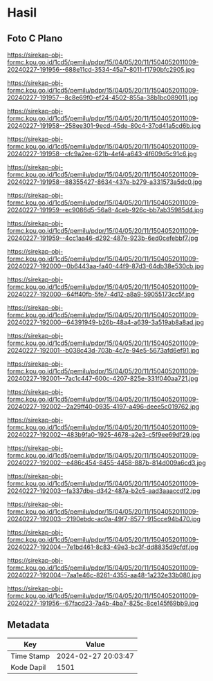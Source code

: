 # Hasil

## Foto C Plano

https://sirekap-obj-formc.kpu.go.id/1cd5/pemilu/pdpr/15/04/05/20/11/1504052011009-20240227-191956--688e11cd-3534-45a7-8011-f1790bfc2905.jpg

https://sirekap-obj-formc.kpu.go.id/1cd5/pemilu/pdpr/15/04/05/20/11/1504052011009-20240227-191957--8c8e69f0-ef24-4502-855a-38b1bc089011.jpg

https://sirekap-obj-formc.kpu.go.id/1cd5/pemilu/pdpr/15/04/05/20/11/1504052011009-20240227-191958--258ee301-9ecd-45de-80c4-37cd41a5cd6b.jpg

https://sirekap-obj-formc.kpu.go.id/1cd5/pemilu/pdpr/15/04/05/20/11/1504052011009-20240227-191958--cfc9a2ee-621b-4ef4-a643-4f609d5c91c6.jpg

https://sirekap-obj-formc.kpu.go.id/1cd5/pemilu/pdpr/15/04/05/20/11/1504052011009-20240227-191958--88355427-8634-437e-b279-a331573a5dc0.jpg

https://sirekap-obj-formc.kpu.go.id/1cd5/pemilu/pdpr/15/04/05/20/11/1504052011009-20240227-191959--ec9086d5-56a8-4ceb-926c-bb7ab35985d4.jpg

https://sirekap-obj-formc.kpu.go.id/1cd5/pemilu/pdpr/15/04/05/20/11/1504052011009-20240227-191959--4cc1aa46-d292-487e-923b-6ed0cefebbf7.jpg

https://sirekap-obj-formc.kpu.go.id/1cd5/pemilu/pdpr/15/04/05/20/11/1504052011009-20240227-192000--0b6443aa-fa40-44f9-87d3-64db38e530cb.jpg

https://sirekap-obj-formc.kpu.go.id/1cd5/pemilu/pdpr/15/04/05/20/11/1504052011009-20240227-192000--64ff40fb-5fe7-4d12-a8a9-59055173cc5f.jpg

https://sirekap-obj-formc.kpu.go.id/1cd5/pemilu/pdpr/15/04/05/20/11/1504052011009-20240227-192000--64391949-b26b-48a4-a639-3a519ab8a8ad.jpg

https://sirekap-obj-formc.kpu.go.id/1cd5/pemilu/pdpr/15/04/05/20/11/1504052011009-20240227-192001--b038c43d-703b-4c7e-94e5-5673afd6ef91.jpg

https://sirekap-obj-formc.kpu.go.id/1cd5/pemilu/pdpr/15/04/05/20/11/1504052011009-20240227-192001--7ac1c447-600c-4207-825e-331f040aa721.jpg

https://sirekap-obj-formc.kpu.go.id/1cd5/pemilu/pdpr/15/04/05/20/11/1504052011009-20240227-192002--2a29ff40-0935-4197-a496-deee5c019762.jpg

https://sirekap-obj-formc.kpu.go.id/1cd5/pemilu/pdpr/15/04/05/20/11/1504052011009-20240227-192002--483b9fa0-1925-4678-a2e3-c5f9ee69df29.jpg

https://sirekap-obj-formc.kpu.go.id/1cd5/pemilu/pdpr/15/04/05/20/11/1504052011009-20240227-192002--e486c454-8455-4458-887b-814d009a6cd3.jpg

https://sirekap-obj-formc.kpu.go.id/1cd5/pemilu/pdpr/15/04/05/20/11/1504052011009-20240227-192003--fa337dbe-d342-487a-b2c5-aad3aaaccdf2.jpg

https://sirekap-obj-formc.kpu.go.id/1cd5/pemilu/pdpr/15/04/05/20/11/1504052011009-20240227-192003--2190ebdc-ac0a-49f7-8577-915cce94b470.jpg

https://sirekap-obj-formc.kpu.go.id/1cd5/pemilu/pdpr/15/04/05/20/11/1504052011009-20240227-192004--7e1bd461-8c83-49e3-bc3f-dd8835d9cfdf.jpg

https://sirekap-obj-formc.kpu.go.id/1cd5/pemilu/pdpr/15/04/05/20/11/1504052011009-20240227-192004--7aa1e46c-8261-4355-aa48-1a232e33b080.jpg

https://sirekap-obj-formc.kpu.go.id/1cd5/pemilu/pdpr/15/04/05/20/11/1504052011009-20240227-191956--67facd23-7a4b-4ba7-825c-8ce145f69bb9.jpg


## Metadata

| Key        | Value               |
| ---------- | ------------------- |
| Time Stamp | 2024-02-27 20:03:47 |
| Kode Dapil | 1501                |



